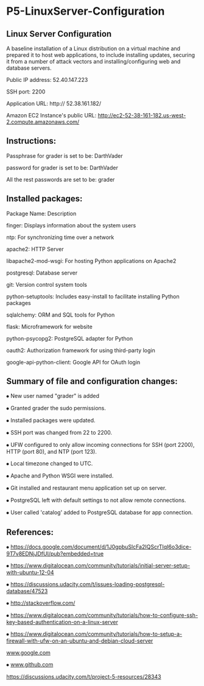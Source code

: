 # P5-LinuxServer-Configuration
Linux Server Configuration
-----------------------------------------------------------------------

A baseline installation of a Linux distribution on a virtual machine and prepared it to host web applications, to include installing updates, securing it from a number of attack vectors and installing/configuring web and database servers.

Public IP address:  52.40.147.223

SSH port: 2200

Application URL: http:// 52.38.161.182/

Amazon EC2 Instance's public URL: http://ec2-52-38-161-182.us-west-2.compute.amazonaws.com/

Instructions: 
-----------------------------------------------------------------------


Passphrase for grader is set to be: DarthVader

password for grader is set to be: DarthVader

All the rest passwords are set to be: grader

Installed packages:
-----------------------------------------------------------------------

Package Name:                                                        Description

finger:	Displays information about the system users

ntp:	For synchronizing time over a network

apache2:	HTTP Server

libapache2-mod-wsgi:	For hosting Python applications on Apache2

postgresql:	Database server

git:	Version control system tools

python-setuptools:	Includes easy-install to facilitate installing Python packages

sqlalchemy:	ORM and SQL tools for Python

flask:	Microframework for website

python-psycopg2:	PostgreSQL adapter for Python

oauth2:	Authorization framework for using third-party login

google-api-python-client:	Google API for OAuth login


Summary of file and configuration changes:
-----------------------------------------------------------------------
⦁	New user named "grader" is added

⦁	Granted grader the sudo permissions.

⦁	Installed packages were updated.

⦁	SSH port was changed from 22 to 2200.

⦁	UFW configured to only allow incoming connections for SSH (port 2200), HTTP (port 80), and NTP (port 123).

⦁	Local timezone changed to UTC.

⦁	Apache and Python WSGI were installed.

⦁	Git installed and restaurant menu application set up on server.

⦁	PostgreSQL left with default settings to not allow remote connections.

⦁	User called 'catalog' added to PostgreSQL database for app connection.

References:
-----------------------------------------------------------------------

⦁	https://docs.google.com/document/d/1J0gpbuSlcFa2IQScrTIqI6o3dice-9T7v8EDNjJDfUI/pub?embedded=true

⦁	https://www.digitalocean.com/community/tutorials/initial-server-setup-with-ubuntu-12-04

⦁	https://discussions.udacity.com/t/issues-loading-postgresql-database/47523

⦁	http://stackoverflow.com/

⦁	https://www.digitalocean.com/community/tutorials/how-to-configure-ssh-key-based-authentication-on-a-linux-server

⦁	https://www.digitalocean.com/community/tutorials/how-to-setup-a-firewall-with-ufw-on-an-ubuntu-and-debian-cloud-server

www.google.com

⦁	www.github.com

https://discussions.udacity.com/t/project-5-resources/28343
